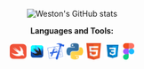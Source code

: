 <div align="center">
  
![Weston's GitHub stats](https://github-readme-stats.vercel.app/api?username=wmauz677&show_icons=true&theme=cobalt)

**Languages and Tools:**  

<code><img height="30" src="assets/swift.svg"></code>
<code><img height="30" src="assets/swiftui.svg"></code>
<code><img height="30" src="assets/xcode.svg"></code>
<code><img height="30" src="assets/python.svg"></code>
<code><img height="30" src="assets/html.svg"></code>
<code><img height="30" src="assets/css.svg"></code>
<code><img height="30" src="assets/figma.svg"></code>
  
</div>

<!--
**wmauz677/wmauz677** is a ✨ _special_ ✨ repository because its `README.md` (this file) appears on your GitHub profile.

Here are some ideas to get you started:

- 🔭 I’m currently working on ...
- 🌱 I’m currently learning ...
- 👯 I’m looking to collaborate on ...
- 🤔 I’m looking for help with ...
- 💬 Ask me about ...
- 📫 How to reach me: ...
- 😄 Pronouns: ...
- ⚡ Fun fact: ...
-->
